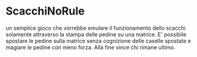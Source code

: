 # ScacchiNoRule
un semplice gioco che vorrebbe emulare il funzionamento dello scacchi solamente attraverso la stampa delle pedine su una matrice. E' possibile spostare le pedine sulla matrice senza cognizione delle caselle spostate e magiare le pedine con meno forza. Alla fine vince chi rimane ultimo.
